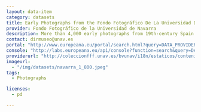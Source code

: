 ```yaml
---
layout: data-item
category: datasets
title: Early Photographs from the Fondo Fotográfico De La Universidad De Navarra
provider: Fondo Fotográfico de la Universidad de Navarra
description: More than 4,000 early photographs from 19th-century Spain in the collections of the Universidad de Navarra. Spanish language.
contact: dirmuseo@unav.es
portal: "http://www.europeana.eu/portal/search.html?query=DATA_PROVIDER%3a%22Fondo+Fotogr%C3%A1fico+de+la+Universidad+de+Navarra%22"
console: "http://labs.europeana.eu/api/console?function=search&query=DATA_PROVIDER%3a%22Fondo+Fotogr%C3%A1fico+de+la+Universidad+de+Navarra%22"
providerurl: "http://coleccionfff.unav.es/bvunav/i18n/estaticos/contenido.cmd?pagina=estaticos/presentacion"
imageurl: 
  - "/img/datasets/navarra_1_800.jpeg"
tags:
  - Photographs

licenses:
  - pd  
      
---
```

